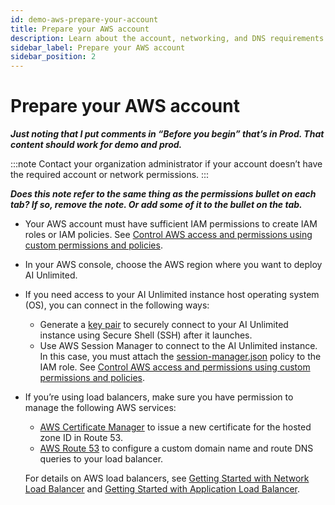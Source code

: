 ```yaml
---
id: demo-aws-prepare-your-account
title: Prepare your AWS account
description: Learn about the account, networking, and DNS requirements before deploying AI Unlimited on Azure. 
sidebar_label: Prepare your AWS account 
sidebar_position: 2
---
```


# Prepare your AWS account

***Just noting that I put comments in “Before you begin” that’s in Prod. That content should work for demo and prod.***

:::note
Contact your organization administrator if your account doesn’t have the required account or network permissions. 
:::

***Does this note refer to the same thing as the permissions bullet on each tab? If so, remove the note. Or add some of it to the bullet on the tab.***

- Your AWS account must have sufficient IAM permissions to create IAM roles or IAM policies. See [Control AWS access and permissions using custom permissions and policies](../../demo/AWS/demo-aws-permissions-policies.md).

- In your AWS console, choose the AWS region where you want to deploy AI Unlimited. 

- If you need access to your AI Unlimited instance host operating system (OS), you can connect in the following ways:
    - Generate a [key pair](https://docs.aws.amazon.com/AWSEC2/latest/UserGuide/ec2-key-pairs.html) to securely connect to your AI Unlimited instance using Secure Shell (SSH) after it launches.
    - Use AWS Session Manager to connect to the AI Unlimited instance. In this case, you must attach the [session-manager.json](https://github.com/Teradata/ai-unlimited/blob/develop/deployments/aws/policies/session-manager.json) policy to the IAM role. See [Control AWS access and permissions using custom permissions and policies](/install-ai-unlimited/production/AWS/aws-permissions-policies.md). 

- If you’re using load balancers, make sure you have permission to manage the following AWS services:
    - [AWS Certificate Manager](https://docs.aws.amazon.com/acm/) to issue a new certificate for the hosted zone ID in Route 53.
    - [AWS Route 53](https://docs.aws.amazon.com/Route53/latest/DeveloperGuide/Welcome.html) to configure a custom domain name and route DNS queries to your load balancer.

    For details on AWS load balancers, see [Getting Started with Network Load Balancer](https://docs.aws.amazon.com/elasticloadbalancing/latest/network/network-load-balancer-getting-started.html) and [Getting Started with Application Load Balancer](https://docs.aws.amazon.com/elasticloadbalancing/latest/application/application-load-balancer-getting-started.html).
